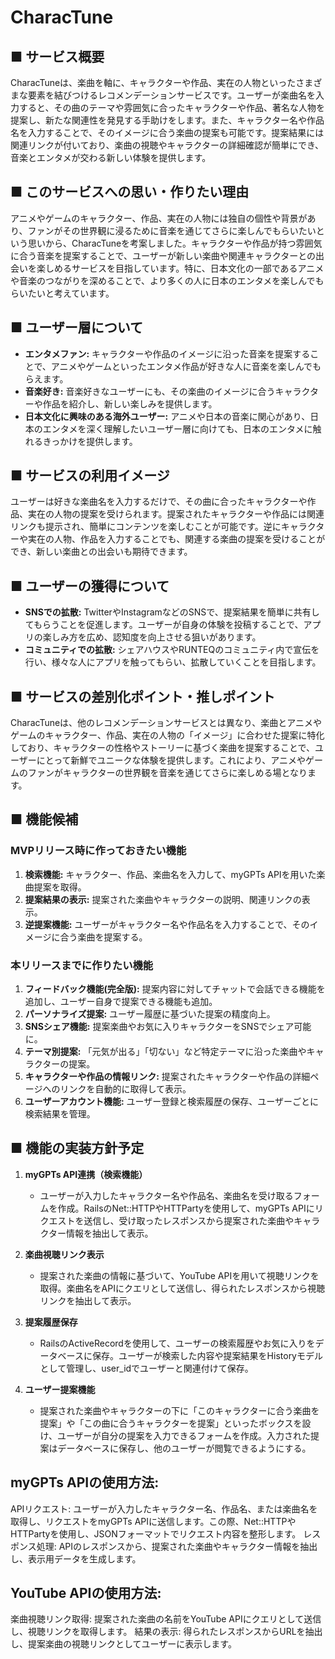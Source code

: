 # CharacTune

## ■ サービス概要
CharacTuneは、楽曲を軸に、キャラクターや作品、実在の人物といったさまざまな要素を結びつけるレコメンデーションサービスです。ユーザーが楽曲名を入力すると、その曲のテーマや雰囲気に合ったキャラクターや作品、著名な人物を提案し、新たな関連性を発見する手助けをします。また、キャラクター名や作品名を入力することで、そのイメージに合う楽曲の提案も可能です。提案結果には関連リンクが付いており、楽曲の視聴やキャラクターの詳細確認が簡単にでき、音楽とエンタメが交わる新しい体験を提供します。

## ■ このサービスへの思い・作りたい理由
アニメやゲームのキャラクター、作品、実在の人物には独自の個性や背景があり、ファンがその世界観に浸るために音楽を通じてさらに楽しんでもらいたいという思いから、CharacTuneを考案しました。キャラクターや作品が持つ雰囲気に合う音楽を提案することで、ユーザーが新しい楽曲や関連キャラクターとの出会いを楽しめるサービスを目指しています。特に、日本文化の一部であるアニメや音楽のつながりを深めることで、より多くの人に日本のエンタメを楽しんでもらいたいと考えています。

## ■ ユーザー層について
- **エンタメファン:** キャラクターや作品のイメージに沿った音楽を提案することで、アニメやゲームといったエンタメ作品が好きな人に音楽を楽しんでもらえます。
- **音楽好き:** 音楽好きなユーザーにも、その楽曲のイメージに合うキャラクターや作品を紹介し、新しい楽しみを提供します。
- **日本文化に興味のある海外ユーザー:** アニメや日本の音楽に関心があり、日本のエンタメを深く理解したいユーザー層に向けても、日本のエンタメに触れるきっかけを提供します。

## ■ サービスの利用イメージ
ユーザーは好きな楽曲名を入力するだけで、その曲に合ったキャラクターや作品、実在の人物の提案を受けられます。提案されたキャラクターや作品には関連リンクも提示され、簡単にコンテンツを楽しむことが可能です。逆にキャラクターや実在の人物、作品を入力することでも、関連する楽曲の提案を受けることができ、新しい楽曲との出会いも期待できます。

## ■ ユーザーの獲得について
- **SNSでの拡散:** TwitterやInstagramなどのSNSで、提案結果を簡単に共有してもらうことを促進します。ユーザーが自身の体験を投稿することで、アプリの楽しみ方を広め、認知度を向上させる狙いがあります。
- **コミュニティでの拡散:** シェアハウスやRUNTEQのコミュニティ内で宣伝を行い、様々な人にアプリを触ってもらい、拡散していくことを目指します。

## ■ サービスの差別化ポイント・推しポイント
CharacTuneは、他のレコメンデーションサービスとは異なり、楽曲とアニメやゲームのキャラクター、作品、実在の人物の「イメージ」に合わせた提案に特化しており、キャラクターの性格やストーリーに基づく楽曲を提案することで、ユーザーにとって新鮮でユニークな体験を提供します。これにより、アニメやゲームのファンがキャラクターの世界観を音楽を通じてさらに楽しめる場となります。

## ■ 機能候補

### MVPリリース時に作っておきたい機能
1. **検索機能:** キャラクター、作品、楽曲名を入力して、myGPTs APIを用いた楽曲提案を取得。
2. **提案結果の表示:** 提案された楽曲やキャラクターの説明、関連リンクの表示。
3. **逆提案機能:** ユーザーがキャラクター名や作品名を入力することで、そのイメージに合う楽曲を提案する。

### 本リリースまでに作りたい機能
1. **フィードバック機能(完全版):** 提案内容に対してチャットで会話できる機能を追加し、ユーザー自身で提案できる機能も追加。
2. **パーソナライズ提案:** ユーザー履歴に基づいた提案の精度向上。
3. **SNSシェア機能:** 提案楽曲やお気に入りキャラクターをSNSでシェア可能に。
4. **テーマ別提案:** 「元気が出る」「切ない」など特定テーマに沿った楽曲やキャラクターの提案。
5. **キャラクターや作品の情報リンク:** 提案されたキャラクターや作品の詳細ページへのリンクを自動的に取得して表示。
6. **ユーザーアカウント機能:** ユーザー登録と検索履歴の保存、ユーザーごとに検索結果を管理。

## ■ 機能の実装方針予定

1. **myGPTs API連携（検索機能）**
   - ユーザーが入力したキャラクター名や作品名、楽曲名を受け取るフォームを作成。RailsのNet::HTTPやHTTPartyを使用して、myGPTs APIにリクエストを送信し、受け取ったレスポンスから提案された楽曲やキャラクター情報を抽出して表示。

2. **楽曲視聴リンク表示**
   - 提案された楽曲の情報に基づいて、YouTube APIを用いて視聴リンクを取得。楽曲名をAPIにクエリとして送信し、得られたレスポンスから視聴リンクを抽出して表示。

3. **提案履歴保存**
   - RailsのActiveRecordを使用して、ユーザーの検索履歴やお気に入りをデータベースに保存。ユーザーが検索した内容や提案結果をHistoryモデルとして管理し、user_idでユーザーと関連付けて保存。

4. **ユーザー提案機能**
   - 提案された楽曲やキャラクターの下に「このキャラクターに合う楽曲を提案」や「この曲に合うキャラクターを提案」といったボックスを設け、ユーザーが自分の提案を入力できるフォームを作成。入力された提案はデータベースに保存し、他のユーザーが閲覧できるようにする。

## myGPTs APIの使用方法:

APIリクエスト: ユーザーが入力したキャラクター名、作品名、または楽曲名を取得し、リクエストをmyGPTs APIに送信します。この際、Net::HTTPやHTTPartyを使用し、JSONフォーマットでリクエスト内容を整形します。
レスポンス処理: APIのレスポンスから、提案された楽曲やキャラクター情報を抽出し、表示用データを生成します。

## YouTube APIの使用方法:

楽曲視聴リンク取得: 提案された楽曲の名前をYouTube APIにクエリとして送信し、視聴リンクを取得します。
結果の表示: 得られたレスポンスからURLを抽出し、提案楽曲の視聴リンクとしてユーザーに表示します。
